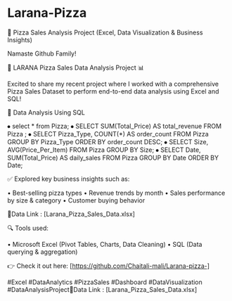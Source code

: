 # Larana-Pizza

🚀 Pizza Sales Analysis Project (Excel, Data Visualization & Business Insights)

Namaste Github Family!

🍕 LARANA Pizza Sales Data Analysis Project 📊

Excited to share my recent project where I worked with a comprehensive Pizza Sales Dataset to perform end-to-end data analysis using Excel and SQL!

🔗 Data Analysis Using SQL

⦁	select * from Pizza;
⦁	SELECT SUM(Total_Price) AS total_revenue FROM Pizza ;
⦁	SELECT Pizza_Type, COUNT(*) AS order_count FROM Pizza GROUP BY Pizza_Type ORDER BY order_count DESC;
⦁	SELECT Size, AVG(Price_Per_Item) FROM Pizza GROUP BY Size;
⦁	SELECT Date, SUM(Total_Price) AS daily_sales FROM Pizza GROUP BY Date ORDER BY Date;

✅ Explored key business insights such as: 

• Best-selling pizza types 
• Revenue trends by month 
• Sales performance by size & category 
• Customer buying behavior


🔗Data Link : [Larana_Pizza_Sales_Data.xlsx]

🔍 Tools used: 

• Microsoft Excel (Pivot Tables, Charts, Data Cleaning) 
• SQL (Data querying & aggregation)


👉 Check it out here: [https://github.com/Chaitali-mali/Larana-pizza-]

#Excel #DataAnalytics #PizzaSales #Dashboard #DataVisualization #DataAnalysisProject🔗Data Link : [Larana_Pizza_Sales_Data.xlsx]



